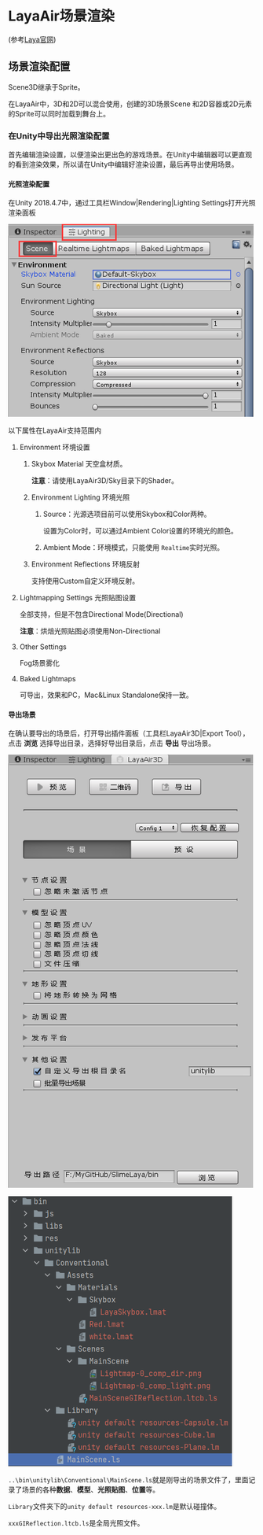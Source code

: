 # LayaAir场景渲染

(参考[Laya官网](https://layabox.com))

## 场景渲染配置

Scene3D继承于Sprite。

在LayaAir中，3D和2D可以混合使用，创建的3D场景Scene 和2D容器或2D元素的Sprite可以同时加载到舞台上。

### 在Unity中导出光照渲染配置

首先编辑渲染设置，以便渲染出更出色的游戏场景。在Unity中编辑器可以更直观的看到渲染效果，所以请在Unity中编辑好渲染设置，最后再导出使用场景。

#### 光照渲染配置

在Unity 2018.4.7中，通过工具栏Window|Rendering|Lighting Settings打开光照渲染面板

![lightWindow](SceneRendering/lightWindow.png)

以下属性在LayaAir支持范围内

1. Environment 环境设置

   1. Skybox Material 天空盒材质。

      **注意**：请使用LayaAir3D/Sky目录下的Shader。

   2. Environment Lighting 环境光照

      1. Source：光源选项目前可以使用Skybox和Color两种。

         设置为Color时，可以通过Ambient Color设置的环境光的颜色。

      2. Ambient Mode：环境模式，只能使用 `Realtime`实时光照。

   3. Environment Reflections 环境反射

      支持使用Custom自定义环境反射。

2. Lightmapping Settings 光照贴图设置

   全部支持，但是不包含Directional Mode(Directional)

   **注意**：烘焙光照贴图必须使用Non-Directional

3. Other Settings

   Fog场景雾化

4. Baked Lightmaps

   可导出，效果和PC，Mac&Linux Standalone保持一致。

#### 导出场景

 在确认要导出的场景后，打开导出插件面板（工具栏LayaAir3D|Export Tool），点击 **浏览** 选择导出目录，选择好导出目录后，点击 **导出** 导出场景。

![lightWindow](SceneRendering/layaExport.png)

![lightWindow](SceneRendering/layaSceneExport.png)

`..\bin\unitylib\Conventional\MainScene.ls`就是刚导出的场景文件了，里面记录了场景的各种**数据**、**模型**、**光照贴图**、**位置**等。

`Library`文件夹下的`unity default resources-xxx.lm`是默认碰撞体。

`xxxGIReflection.ltcb.ls`是全局光照文件。

